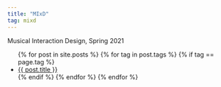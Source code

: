 ```yaml
---
title: "MIxD"
tag: mixd
---
```

Musical Interaction Design, Spring 2021
<ul>
{% for post in site.posts %}
{% for tag in post.tags %}
{% if tag == page.tag %}
    <li>
      <a href="{{ post.url }}">{{ post.title }}</a>
    </li>
{% endif %}
{% endfor %}
{% endfor %}
</ul>